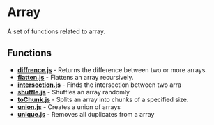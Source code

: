 # Array

A set of functions related to array.

## Functions

* [**diffrence.js**](./diffrence.md) - Returns the difference between two or more arrays.
* [**flatten.js**](./flatten.md) - Flattens an array recursively.
* [**intersection.js**](./intersection.md) - Finds the intersection between two arra
* [**shuffle.js**](./shuffle.md) - Shuffles an array randomly
* [**toChunk.js**](./toChunk.md) - Splits an array into chunks of a specified size.
* [**union.js**](./union.md) - Creates a union of arrays
* [**unique.js**](./unique.md) - Removes all duplicates from a array

